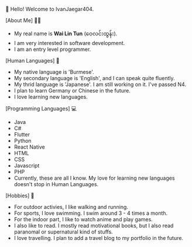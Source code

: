 👋 Hello! Welcome to IvanJaegar404.

[About Me] 🙋‍♂️
- My real name is <b>Wai Lin Tun</b> (ဝေ‌လင်းထွန်း).
- I am very interested in software development. 
- I am an entry level programmer. 

[Human Languages] 💬
- My native language is 'Burmese'.
- My secondary language is 'English', and I can speak quite fluently.
- My thrid language is 'Japanese'. I am still working on it. I've passed N4.
- I plan to learn Germany or Chinese in the future. 
- I love learning new languages.

[Programming Languages] 💻
- Java
- C#
- Flutter
- Python
- React Native
- HTML
- CSS
- Javascript
- PHP
- Currently, these are all I know.
My love for learning new languages doesn't stop in Human Languages.

[Hobbies] 🏓
- For outdoor activies, I like walking and running.
- For sports, I love swimming. I swim around 3 - 4 times a month.
- For the indoor part, I like to watch anime and play games.
- I also like to read. I mostly read motivational books, but I also read paranomal or supernatural kind of stuffs.
- I love travelling. I plan to add a travel blog to my portfolio in the future.
